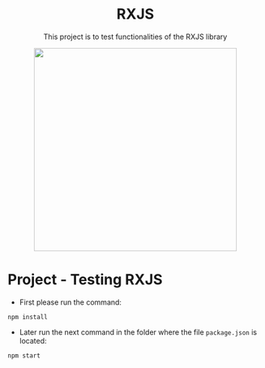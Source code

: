 
<h1 align="center"> RXJS </h1>
<p align="center">This project is to test functionalities of the RXJS library</p>
<p align="center"><img src="https://blog.knoldus.com/wp-content/uploads/2019/02/Rxjs.png" width=400px/></p> 

# Project - Testing RXJS

* First please run the command:

```
npm install
```

* Later run the next command in the folder where the file ```package.json``` is located:

```
npm start
```



